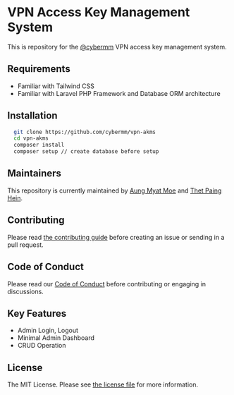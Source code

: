 # VPN Access Key Management System

This is repository for the [@cybermm](https://github.com/cybermm) VPN access key management system.

## Requirements

- Familiar with Tailwind CSS 
- Familiar with Laravel PHP Framework and Database ORM architecture

## Installation
  ```bash
    git clone https://github.com/cybermm/vpn-akms
    cd vpn-akms
    composer install
    composer setup // create database before setup
  ```

## Maintainers

This repository is currently maintained by [Aung Myat Moe](https://github.com/amm834) and [Thet Paing Hein](https://github.com/paiakarit).

## Contributing

Please read [the contributing guide](contributing.md) before creating an issue or sending in a pull request.

## Code of Conduct

Please read our [Code of Conduct](code_of_conduct.md) before contributing or engaging in discussions.

## Key Features

- Admin Login, Logout
- Minimal Admin Dashboard
- CRUD Operation

## License

The MIT License. Please see [the license file](license.md) for more information.
